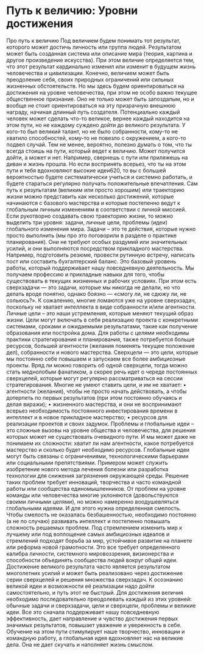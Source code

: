 # Путь к величию: Уровни достижения

Про путь к величию
Под величием будем понимать тот результат, которого может достичь личность или группа людей. Результатом может быть созданная система или описание мира (теория, картина и другое произведение искусства). При этом величие определяется тем, что этот результат кардинально изменил или изменит в будущем жизнь человечества и цивилизации.
Конечно, величием может быть преодоление себя, своих природных ограничений или сильных жизненных обстоятельств. Но мы здесь будем ориентироваться на достижения на уровне человечества, при этом не особо важно текущее общественное признание. Оно не только может быть запоздалым, но и вообще не стоит ориентироваться на эту призрачную внешнюю награду, начиная длинный путь создателя.
Потенциально каждый человек может сделать что-то великое, вернее каждый находится на этом пути, но не каждому суждено дойти до великого результата. У кого-то был великий талант, но не было собранности, кому-то не хватило способностей, кому-то не повезло с окружением, а кого-то подвел случай. Тем не менее, вероятно, полезно думать о том, что ты всегда стоишь на пути, который ведет к величию. 
Может получится дойти, а может и нет. Например, свернешь с пути или приляжешь на диван и жизнь прошла. Но если воспринять всерьез, что ты на этом пути и тебя вдохновляют высокие идеи620, то вы с большей вероятностью будете систематически учиться и системно работать, и будете стараться регулярно получать положительные впечатления.
Сам путь к результатам (великим или просто хорошим) или траекторию жизни можно представить как несколько достижений, которые начинаются с базового мастерства и которые постепенно ведут к глобальным личным изменениям в соответствии с личной миссией. Если рукотворно создавать свою траекторию жизни, то можно выделить три уровня: задачи, личные цели, проблемы (идеи) глобального изменения мира.
Задачи – это те действия, которые нужно просто выполнить (мы про это поговорили в разделе о практике планирования). Они не требуют особых раздумий или значительных усилий, и они выполняются посредством прикладного мастерства. Например, подготовить резюме, провести рутинную встречу, написать пост или составить бухгалтерский баланс. Это базовый уровень работы, который поддерживает нашу повседневную деятельность. Мы получаем профессию и прикладные навыки для того, чтобы существовать в текущих жизненных и рабочих условиях.
При этом есть сверхзадачи — это задачи, которые мы никогда не делали, но что делать вроде понятно, однако боязно — «смогу ли, не сдюжу ли, не сольюсь?». К сожалению, многие ломаются уже на уровне сверхзадач, поскольку не хватает интеллекта в виде собранности и/или агентности.
Личные цели – это наши устремления, которые меняют текущий образ жизни. Цели могут включать в себя реализацию проекта с конкретными системами, сроками и ожидаемыми результатами, такие как получение образования или постройка дома. Для работы с целями необходимы практики стратегирования и планирования, также потребуется больше ресурсов, большей агентности (желания поменять текущее положение дел), собранности и нового мастерства.
Сверхцели — это цели, которые мы постоянно себе повышаем и запускаем все более амбициозные проекты. Вряд ли можно говорить об одной сверхцели, тогда можно стать меднолобым фанатиком, а скорее речь идет о череде постоянных сверхцелей, которые могут регулярно рассматриваться на сессии стратегирования. Многие не умеют ставить цели, и им не хватает:
• агентности (желания), чтобы не просто начать действовать, а чтобы дотерпеть по первых результатов (при этом постоянно обучаясь и делая виражи);
• жизненного мастерства, и они не воспринимают всерьез необходимость постоянного инвестирования времени в интеллект и в новое прикладное мастерство;
• ресурсов для реализации проектов и своих задумок.
Проблемы и глобальные идеи – это сложные вызовы на уровне общества и человечества, для решения которых может не существовать очевидного пути. И мы может даже не понимаем их сложности: хватит ли нам агентности, какое потребуется мастерство и сколько будет необходимо ресурсов. Глобальные идеи могут быть связаны с ограничениями, технологическими барьерами или социальными препятствиями. Примером может служить изобретение нового метода лечения болезни или разработка технологии для снижения загрязнения окружающей среды. Решение таких проблем требует инноваций, творчества и часто командной работы или сообщества единомышленников.
От проблем на уровне команды или человечества многие уклоняются (довольствуются своими личными целями), но можно намеренно воодушевляться глобальными идеями. И для этого нужна определенная смелость. Чтобы смелость не оказалась безбашенностью, необходимо постоянно (а не по случаю) развивать интеллект и постепенно повышать сложность решаемых проблем.
Под стремлением изменить мир к лучшему или под воплощение самых амбициозных идеалов и стремлений подходят борьба за мир, устойчивое развитие на планете или реформа новой грамотности. Это все требует определенного калибра личности, системного мировоззрения, визионерства и способности объединять сообщества людей вокруг общей идеи. Достижение великого результата часто является результатом многолетних усилий и может быть реализовано через достижение серии сверхцелей и решения множества сверхзадач. К осознанию великой идеи и возможности её реализации надо дойти самостоятельно, и путь этот не быстрый.
Для достижения величия необходимо последовательно преодолевать каждый из этих уровней: обычные задачи и сверхзадачи, цели и сверхцели, проблемы и великие идеи. Все это сначала поддерживает нашу повседневную эффективность, дает направление и чувство достижения первых значимых результатов, повышает уважение и уверенность в себе. Обучение на этом пути стимулирует наше творчество, инновации и командную работу, а глобальная идея вдохновляет нас на великие дела. Она не дает скучать и наполняет жизнь смыслом.
